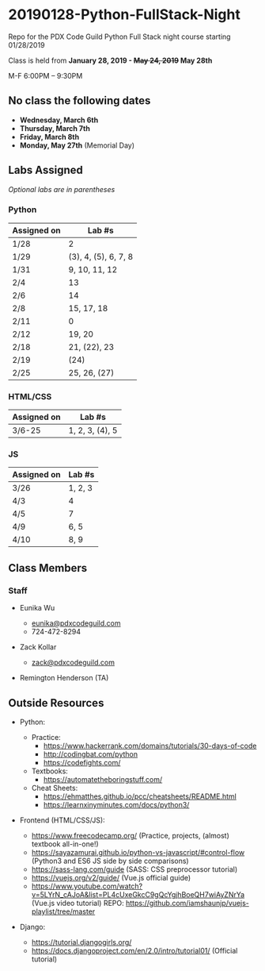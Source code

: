 # 20190128-Python-FullStack-Night
Repo for the PDX Code Guild Python Full Stack night course starting 01/28/2019

Class is held from **January 28, 2019 - ~~May 24, 2019~~ May 28th**

M-F 6:00PM – 9:30PM

## No class the following dates
- **Wednesday, March 6th**
- **Thursday, March 7th**
- **Friday, March 8th**
- **Monday, May 27th** (Memorial Day)

## Labs Assigned
*Optional labs are in parentheses*

### Python 
| Assigned on | Lab \#s |
| ------------- | ---- |
| 1/28 | 2 |
| 1/29 | (3), 4, (5), 6, 7, 8 |
| 1/31 | 9, 10, 11, 12 |
| 2/4  | 13 |
| 2/6  | 14 |
| 2/8  | 15, 17, 18 |
| 2/11  | 0 |
| 2/12  | 19, 20 |
| 2/18  | 21, (22), 23 |
| 2/19  | (24) |
| 2/25 | 25, 26, (27) |

### HTML/CSS 
| Assigned on | Lab \#s |
| ------------- | ---- |
| 3/6-25 | 1, 2, 3, (4), 5 |

### JS
| Assigned on | Lab \#s |
| ------------- | ---- |
| 3/26 | 1, 2, 3 |
| 4/3  | 4 |
| 4/5  | 7 |
| 4/9  | 6, 5 |
| 4/10 | 8, 9 |

## Class Members

### Staff
- Eunika Wu
    - eunika@pdxcodeguild.com
    - 724-472-8294
    
- Zack Kollar
    - zack@pdxcodeguild.com
    
- Remington Henderson (TA)
    
## Outside Resources
- Python: 
    - Practice:
        - https://www.hackerrank.com/domains/tutorials/30-days-of-code 
        - http://codingbat.com/python
        - https://codefights.com/
    - Textbooks:
        - https://automatetheboringstuff.com/
    - Cheat Sheets:
        - https://ehmatthes.github.io/pcc/cheatsheets/README.html
        - https://learnxinyminutes.com/docs/python3/
        
- Frontend (HTML/CSS/JS):
    - https://www.freecodecamp.org/ (Practice, projects, (almost) textbook all-in-one!)
    - https://sayazamurai.github.io/python-vs-javascript/#control-flow (Python3 and ES6 JS side by side comparisons)
    - https://sass-lang.com/guide (SASS: CSS preprocessor tutorial)
    - https://vuejs.org/v2/guide/ (Vue.js official guide)
    - https://www.youtube.com/watch?v=5LYrN_cAJoA&list=PL4cUxeGkcC9gQcYgjhBoeQH7wiAyZNrYa (Vue.js video tutorial)
      REPO: https://github.com/iamshaunjp/vuejs-playlist/tree/master
    
- Django:
    - https://tutorial.djangogirls.org/
    - https://docs.djangoproject.com/en/2.0/intro/tutorial01/ (Official tutorial)
